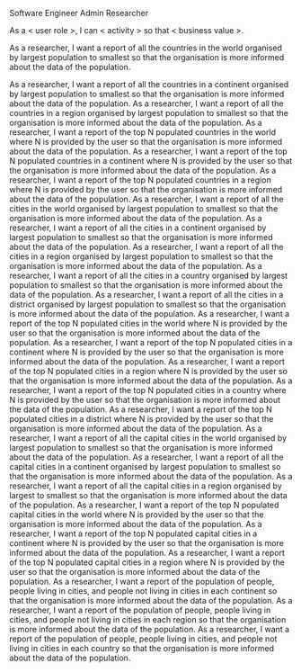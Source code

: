 Software Engineer
Admin
Researcher


As a < user role >, I can < activity > so that < business value >.

As a researcher, I want a report of all the countries in the world organised by largest population to smallest so that the organisation is more informed about the data of the population.

As a researcher, I want a report of all the countries in a continent organised by largest population to smallest so that the organisation is more informed about the data of the population.
As a researcher, I want a report of all the countries in a region organised by largest population to smallest so that the organisation is more informed about the data of the population.
As a researcher, I want a report of the top N populated countries in the world where N is provided by the user so that the organisation is more informed about the data of the population.
As a researcher, I want a report of the top N populated countries in a continent where N is provided by the user so that the organisation is more informed about the data of the population.
As a researcher, I want a report of the top N populated countries in a region where N is provided by the user so that the organisation is more informed about the data of the population.
As a researcher, I want a report of all the cities in the world organised by largest population to smallest so that the organisation is more informed about the data of the population.
As a researcher, I want a report of all the cities in a continent organised by largest population to smallest so that the organisation is more informed about the data of the population.
As a researcher, I want a report of all the cities in a region organised by largest population to smallest so that the organisation is more informed about the data of the population.
As a researcher, I want a report of all the cities in a country organised by largest population to smallest so that the organisation is more informed about the data of the population.
As a researcher, I want a report of all the cities in a district organised by largest population to smallest so that the organisation is more informed about the data of the population.
As a researcher, I want a report of the top N populated cities in the world where N is provided by the user so that the organisation is more informed about the data of the population.
As a researcher, I want a report of the top N populated cities in a continent where N is provided by the user so that the organisation is more informed about the data of the population.
As a researcher, I want a report of the top N populated cities in a region where N is provided by the user so that the organisation is more informed about the data of the population.
As a researcher, I want a report of the top N populated cities in a country where N is provided by the user so that the organisation is more informed about the data of the population.
As a researcher, I want a report of the top N populated cities in a district where N is provided by the user so that the organisation is more informed about the data of the population.
As a researcher, I want a report of all the capital cities in the world organised by largest population to smallest so that the organisation is more informed about the data of the population.
As a researcher, I want a report of all the capital cities in a continent organised by largest population to smallest so that the organisation is more informed about the data of the population.
As a researcher, I want a report of all the capital cities in a region organised by largest to smallest so that the organisation is more informed about the data of the population.
As a researcher, I want a report of the top N populated capital cities in the world where N is provided by the user so that the organisation is more informed about the data of the population.
As a researcher, I want a report of the top N populated capital cities in a continent where N is provided by the user so that the organisation is more informed about the data of the population.
As a researcher, I want a report of the top N populated capital cities in a region where N is provided by the user so that the organisation is more informed about the data of the population.
As a researcher, I want a report of the population of people, people living in cities, and people not living in cities in each continent so that the organisation is more informed about the data of the population.
As a researcher, I want a report of the population of people, people living in cities, and people not living in cities in each region so that the organisation is more informed about the data of the population.
As a researcher, I want a report of the population of people, people living in cities, and people not living in cities in each country so that the organisation is more informed about the data of the population.
